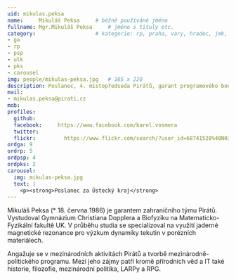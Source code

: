 ```yaml
---
uid: mikulas.peksa
name:     Mikuláš Peksa  	# běžně používáné jméno
fullname: Mgr.Mikuláš Peksa  	# jméno s tituly etc.
category:                 	# kategorie: rp, praha, vary, hradec, jmk, senat
- ga
- rp
- psp
- ulk
- pks
- carousel
img: people/mikulas-peksa.jpg   # 165 x 220
description: Poslanec, 4. místopředseda Pirátů, garant programového bodu Zahraničí             	# kratký popis, max 160 znaků
mail:
- mikulas.peksa@pirati.cz
mob:			  
profiles:
  github:       
  facebook:     https://www.facebook.com/karel.vosmera
  twitter: 		  
  flickr:		  https://www.flickr.com/search/?user_id=68741528%40N03&sort=date-taken-desc&text=mikul%C3%A1%C5%A1%20peksa&view_all=1
ordga: 9
ordrp: 5
ordpsp: 4
ordpks: 2
carousel:
  img: mikulas-peksa.jpg
  text: |
    <p><strong>Poslanec za Ústecký kraj</strong>
---
```


Mikuláš Peksa (* 18. června 1986) je garantem zahraničního týmu Pirátů. Vystudoval Gymnázium Christiana Dopplera a Biofyziku na Matematicko-Fyzikální fakultě UK. V průběhu studia se specializoval na využití jaderné magnetické rezonance pro výzkum dynamiky tekutin v porézních materiálech. 

Angažuje se v mezinárodních aktivitách Pirátů a tvorbě mezinárodně-politického programu. Mezi jeho zájmy patří kromě přírodních věd a IT také historie, filozofie, mezinárodní politika, LARPy a RPG.
